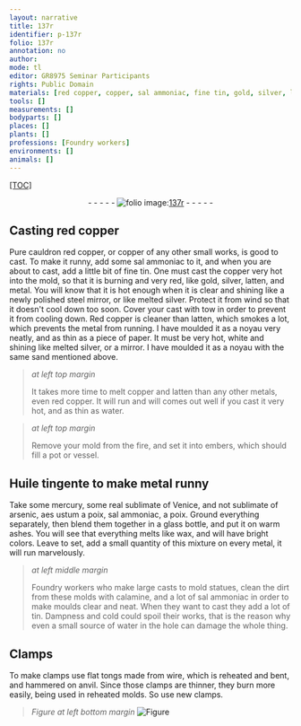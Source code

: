 ```yaml
---
layout: narrative
title: 137r
identifier: p-137r
folio: 137r
annotation: no
author:
mode: tl
editor: GR8975 Seminar Participants
rights: Public Domain
materials: [red copper, copper, sal ammoniac, fine tin, gold, silver, latten, metal, steel mirror, melted silver, Red copper, paper, sand, water, Huile tingente, mercury, sublimate of Venice, sublimate of arsenic, aes ustum, glass, wax, calamine, tin]
tools: []
measurements: []
bodyparts: []
places: []
plants: []
professions: [Foundry workers]
environments: []
animals: []
---
```


<p><a href="{{ site.baseurl }}/diplomatic/">[TOC]</a></p><div class="folio" align="center">- - - - - <a href="http://gallica.bnf.fr/ark:/12148/btv1b10500001g/f279.image" target="_blank"><img src="https://cu-mkp.github.io/2017-workshop-edition/assets/photo-icon.png" alt="folio image: " style="display:inline-block; margin-bottom:-3px;"/>137r</a> - - - - - </div>  
  

## Casting <span class="m">red copper</span>

 
Pure cauldron <span class="m">red copper</span>, or <span class="m">copper</span> of any other small works, is good to cast. To make it runny, add some <span class="m">sal ammoniac</span> to it, and when you are about to cast, add a little bit of <span class="m">fine tin</span>. One must cast the <span class="m">copper</span> very hot into the mold, so that it is burning and very red, like <span class="m">gold</span>, <span class="m">silver</span>, <span class="m">latten</span>, and <span class="m">metal</span>. You will know that it is hot enough when it is clear and shining like a newly polished <span class="m">steel mirror</span>, or like <span class="m">melted silver</span>. Protect it from wind so that it doesn't cool down too soon. Cover your cast with tow in order to prevent it from cooling down. <span class="m">Red copper</span> is cleaner than <span class="m">latten</span>, which smokes a lot, which prevents the metal from running. I have moulded it as a noyau very neatly, and as thin as a piece of <span class="m">paper</span>. It must be very hot, white and shining like melted <span class="m">silver</span>, or a mirror. I have moulded it as a noyau with the same <span class="m">sand</span> mentioned above.
 
> *at left top margin*
> 
> 
>   It takes more time to melt <span class="m">copper</span> and <span class="m">latten</span> than any other metals, even <span class="m">red copper</span>. It will run and will comes out well if you cast it very hot, and as thin as <span class="m">water</span>.
 
> *at left top margin*
> 
> 
>   Remove your mold from the fire, and set it into embers, which should fill a pot or vessel.
 
 
  

## <span class="m">Huile tingente</span> to make metal runny

 
Take some <span class="m">mercury</span>, some real <span class="m">sublimate of Venice</span>, and not <span class="m">sublimate of arsenic</span>, <span class="m">aes ustum</span> a poix, <span class="m">sal ammoniac</span>, a poix. Ground everything separately, then blend them together in a <span class="m">glass</span> bottle, and put it on warm ashes. You will see that everything melts like <span class="m">wax</span>, and will have bright colors. Leave to set, add a small quantity of this mixture on every metal, it will run marvelously.
 
> *at left middle margin*
> 
> 
>   <span class="pro">Foundry workers</span> who make large casts to mold statues, clean the dirt from these molds with <span class="m">calamine</span>, and a lot of <span class="m">sal ammoniac</span> in order to make moulds clear and neat. When they want to cast they add a lot of <span class="m">tin</span>. Dampness and cold could spoil their works, that is the reason why even a small source of <span class="m">water</span> in the hole can damage the whole thing.
 
 
  

## Clamps

 
To make clamps use flat tongs made from wire, which is reheated and bent, and hammered on anvil. Since those clamps are thinner, they burn more easily, being used in reheated molds. So use new clamps.
 
> *Figure*
> *at left bottom margin*
> <a href="https://drive.google.com/open?id=0B9-oNrvWdlO5aG5XMHdYTTYzbzA" target="_blank"><img src="https://cu-mkp.github.io/GR8975-edition/assets/photo-icon.png" alt="Figure" style="display:inline-block; margin-bottom:-3px;"/></a>
 

